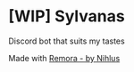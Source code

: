 # [WIP] Sylvanas
Discord bot that suits my tastes



Made with [Remora - by Nihlus](https://github.com/Nihlus/Remora)
